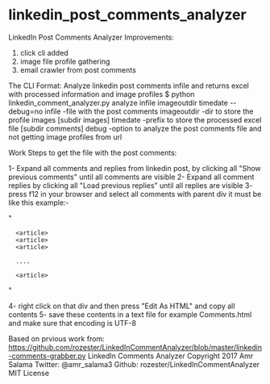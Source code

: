 # linkedin_post_comments_analyzer
LinkedIn Post Comments Analyzer
Improvements:
1) click cli added
2) image file profile gathering
3) email crawler from post comments


The CLI Format:
    Analyze linkedin post comments infile and returns excel with processed information and image profiles
    $ python linkedin_comment_analyzer.py analyze infile imageoutdir timedate --debug=no
        infile      -file with the post comments
        imageoutdir -dir to store the profile images [subdir images]
        timedate    -prefix to store the processed excel file [subdir comments]
        debug       -option to analyze the post comments file and not getting image profiles from url

Work Steps to get the file with the post comments:

1- Expand all comments and replies from linkedin post,
    by clicking all "Show previous comments" until all comments are visible
2- Expand all comment replies by clicking all "Load previous replies" until all replies are visible
3- press f12 in your browser and select all comments with parent div it must be like this example:-

"<div id="ember1482" class="feed-base-comments-list feed-base-comments-list--expanded ember-view">
<!---->
<!---->
      <article>
      <article>
      <article>

      ....

      <article>
 <div>"

4- right click on that div and then press "Edit As HTML" and copy all contents
5- save these contents in a text file for example Comments.html and make sure that encoding is UTF-8

Based on prvious work from:
https://github.com/rozester/LinkedInCommentAnalyzer/blob/master/linkedin-comments-grabber.py
LinkedIn Comments Analyzer
Copyright 2017 Amr Salama
Twitter: @amr_salama3
Github: rozester/LinkedInCommentAnalyzer
MIT License
